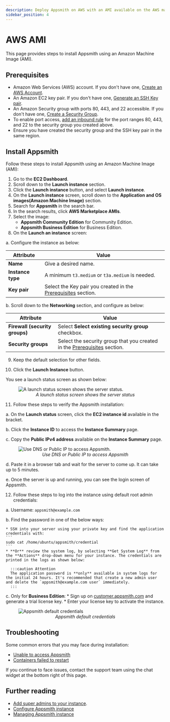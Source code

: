 ```yaml
---
description: Deploy Appsmith on AWS with an AMI available on the AWS marketplace.
sidebar_position: 4
---
```


# AWS AMI
This page provides steps to install Appsmith using an Amazon Machine Image (AMI).

## Prerequisites

- Amazon Web Services (AWS) account. If you don't have one, [Create an AWS Account](https://aws.amazon.com/premiumsupport/knowledge-center/create-and-activate-aws-account/).
- An Amazon EC2 key pair. If you don't have one, [Generate an SSH Key pair](https://docs.aws.amazon.com/AWSEC2/latest/UserGuide/ec2-key-pairs.html#having-ec2-create-your-key-pair).
- An Amazon Security group with ports 80, 443, and 22 accessible. If you don't have one, [Create a Security Group](https://docs.aws.amazon.com/AWSEC2/latest/UserGuide/working-with-security-groups.html#creating-security-group).
- To enable port access, [add an inbound rule](https://docs.aws.amazon.com/AWSEC2/latest/UserGuide/working-with-security-groups.html#adding-security-group-rule) for the port ranges 80, 443, and 22 to the security group you created above.
- Ensure you have created the security group and the SSH key pair in the same region.

## Install Appsmith

Follow these steps to install Appsmith using an Amazon Machine Image (AMI):

1. Go to the **EC2 Dashboard**.
2. Scroll down to the **Launch instance** section.
3. Click the **Launch instance** button, and select **Launch instance**.
4. On the **Launch instance** screen, scroll down to the **Application and OS images(Amazon Machine Image)** section.
5. Search for **Appsmith** in the search bar.
6. In the search results, click **AWS Marketplace AMIs**.
7. Select the image:
    * **Appsmith Community Edition** for Community Edition.
    * **Appsmith Business Edition** for Business Edition.
8. On the **Launch an instance** screen:

 a. Configure the instance as below:

 | Attribute | Value |
 |------------------------|------------------------------------------| 
 | **Name** | Give a desired name. |
 | **Instance type** | A minimum `t3.medium` or `t3a.medium` is needed. |
 | **Key pair** | Select the Key pair you created in the [Prerequisites](#prerequisites) section. |

 b. Scroll down to the **Networking** section, and configure as below:

 | Attribute | Value |
 |------------------------|------------------------------------------| 
 | **Firewall (security groups)** | Select **Select existing security group** checkbox.|
 | **Security groups** | Select the security group that you created in the [Prerequisites](#prerequisites) section. |
 
9. Keep the default selection for other fields.

10. Click the **Launch Instance** button.

You see a launch status screen as shown below:

<figure>
 <img src="/img/aws_ami_create_server_status.png" style={{width: "100%", height: "auto"}} alt="A launch status screen shows the server status." />
 <figcaption align="center"><i>A launch status screen shows the server status</i></figcaption>
</figure>

11. Follow these steps to verify the Appsmith installation:

 a. On the **Launch status** screen, click the **EC2 instance id** available in the bracket.

 b. Click the **Instance ID** to access the **Instance Summary** page.

 c. Copy the **Public IPv4 address** available on the **Instance Summary** page.

 <figure>
 <img src="/img/aws-ecs-ami-find-DNS-to-access-appsmith.png" style={{width: "100%", height: "auto"}} alt="Use DNS or Public IP to access Appsmith." />
 <figcaption align="center"><i>Use DNS or Public IP to access Appsmith</i></figcaption>
 </figure>
 
 d. Paste it in a browser tab and wait for the server to come up. It can take up to 5 minutes. 
 
 e. Once the server is up and running, you can see the login screen of Appsmith.

12. Follow these steps to log into the instance using default root admin credentials:

 a. Username: `appsmith@example.com`

 b. Find the password in one of the below ways:

    * SSH into your server using your private key and find the application credentials with:
    ```
    sudo cat /home/ubuntu/appsmith/credential
    ``` 
    * **Or** review the system log, by selecting **Get System Log** from the **Actions** drop-down menu for your instance. The credentials are printed in the logs as shown below:

      :::caution Attention
      The application password is **only** available in system logs for the initial 24 hours. It's recommended that create a new admin user and delete the `appsmith@example.com user` immediately.
      :::

 c. Only for **Business Edition**:
    * Sign up on [customer.appsmith.com](https://customer.appsmith.com/) and generate a trial license key.
    * Enter your license key to activate the instance.


  <figure>
    <img src="/img/aws-system-log.png" style={{width: "100%", height: "auto"}} alt="Appsmith default credentials" />
    <figcaption align="center"><i>Appsmith default credentials</i></figcaption>
  </figure>

## Troubleshooting

Some common errors that you may face during installation:

- [Unable to access Appsmith](/help-and-support/troubleshooting-guide/deployment-errors#unable-to-access-appsmith)
- [Containers failed to restart](/help-and-support/troubleshooting-guide/deployment-errors#containers-failed-to-start)

If you continue to face issues, contact the support team using the chat widget at the bottom right of this page.


## Further reading

* [Add super admins to your instance](/getting-started/setup/instance-configuration#add-super-admins).
* [Configure Appsmith instance](/getting-started/setup/instance-configuration/)
* [Managing Appsmith instance](/getting-started/setup/instance-management/)
